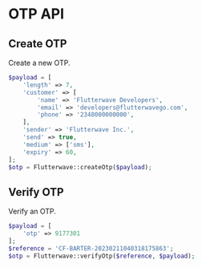 # OTP API

## Create OTP

Create a new OTP.

```php
$payload = [
    'length' => 7,
    'customer' => [
        'name' => 'Flutterwave Developers',
        'email' => 'developers@flutterwavego.com',
        'phone' => '2348000000000',
    ],
    'sender' => 'Flutterwave Inc.',
    'send' => true,
    'medium' => ['sms'],
    'expiry' => 60,
];
$otp = Flutterwave::createOtp($payload);
```

## Verify OTP

Verify an OTP.

```php
$payload = [
    'otp' => 9177301
];
$reference = 'CF-BARTER-20230211040318175863';
$otp = Flutterwave::verifyOtp($reference, $payload);
```
